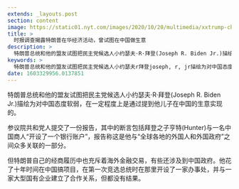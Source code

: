 ```yaml
--- 
extends: _layouts.post 
section: content 
image: https://static01.nyt.com/images/2020/10/20/multimedia/xxtrump-china-1/xxtrump-china-1-articleLarge.jpg 
title: > 
  时报调查揭露特朗普在华经济活动，曾试图在中国做生意 
description: > 
  特朗普总统和他的盟友试图把民主党候选人小约瑟夫·R·拜登(Joseph R. Biden Jr.)描绘为对中国态度软弱，在一定程度上是通过提到他儿子在中国的生意实现的。参议院共和党人提交了一份报告，其中的断言包括拜登之子亨特(Hunter)与一名中国商人“开设了一个银行账户”，报告称这是他与“全球各地的外国人和外国政府”之间众多关联的一部分。但特朗普自己的经商履历中也充斥着海外金融交易，有些还涉及到中国政府。他花了十年时间在中国搞项目，在第一次竞选总统时在那里开设了一家办事处，并与一家大型国有企业建立了合作关系，但都没有结果。 
keywords: > 
  特朗普总统和他的盟友试图把民主党候选人小约瑟夫r拜登joseph, r, jr描绘为对中国态度软弱在一定程度上是通过提到他儿子在中国的生意实现的参议院共和党人提交了一份报告其中的断言包括拜登之子亨特hunter与一名中国商人开设了一个银行账户报告称这是他与全球各地的外国人和外国政府之间众多关联的一部分但特朗普自己的经商履历中也充斥着海外金融交易有些还涉及到中国政府他花了十年时间在中国搞项目在第一次竞选总统时在那里开设了一家办事处并与一家大型国有企业建立了合作关系但都没有结果, biden, 时报调查揭露特朗普在华经济活动曾试图在中国做生意 
date: 1603329956.0137851 
--- 
```

<div><p class="article-paragraph">&#29305;&#26391;&#26222;&#24635;&#32479;&#21644;&#20182;&#30340;&#30431;&#21451;&#35797;&#22270;&#25226;&#27665;&#20027;&#20826;&#20505;&#36873;&#20154;&#23567;&#32422;&#29791;&#22827;&#183;R&#183;&#25308;&#30331;(Joseph R. Biden Jr.)&#25551;&#32472;&#20026;&#23545;&#20013;&#22269;&#24577;&#24230;&#36719;&#24369;&#65292;&#22312;&#19968;&#23450;&#31243;&#24230;&#19978;&#26159;&#36890;&#36807;&#25552;&#21040;&#20182;&#20799;&#23376;&#22312;&#20013;&#22269;&#30340;&#29983;&#24847;&#23454;&#29616;&#30340;&#12290;</p><p class="article-paragraph">&#21442;&#35758;&#38498;&#20849;&#21644;&#20826;&#20154;&#25552;&#20132;&#20102;&#19968;&#20221;&#25253;&#21578;&#65292;&#20854;&#20013;&#30340;&#26029;&#35328;&#21253;&#25324;&#25308;&#30331;&#20043;&#23376;&#20136;&#29305;(Hunter)&#19982;&#19968;&#21517;&#20013;&#22269;&#21830;&#20154;&#8220;&#24320;&#35774;&#20102;&#19968;&#20010;&#38134;&#34892;&#36134;&#25143;&#8221;&#65292;&#25253;&#21578;&#31216;&#36825;&#26159;&#20182;&#19982;&#8220;&#20840;&#29699;&#21508;&#22320;&#30340;&#22806;&#22269;&#20154;&#21644;&#22806;&#22269;&#25919;&#24220;&#8221;&#20043;&#38388;&#20247;&#22810;&#20851;&#32852;&#30340;&#19968;&#37096;&#20998;&#12290;</p><p class="article-paragraph">&#20294;&#29305;&#26391;&#26222;&#33258;&#24049;&#30340;&#32463;&#21830;&#23653;&#21382;&#20013;&#20063;&#20805;&#26021;&#30528;&#28023;&#22806;&#37329;&#34701;&#20132;&#26131;&#65292;&#26377;&#20123;&#36824;&#28041;&#21450;&#21040;&#20013;&#22269;&#25919;&#24220;&#12290;&#20182;&#33457;&#20102;&#21313;&#24180;&#26102;&#38388;&#22312;&#20013;&#22269;&#25630;&#39033;&#30446;&#65292;&#22312;&#31532;&#19968;&#27425;&#31454;&#36873;&#24635;&#32479;&#26102;&#22312;&#37027;&#37324;&#24320;&#35774;&#20102;&#19968;&#23478;&#21150;&#20107;&#22788;&#65292;&#24182;&#19982;&#19968;&#23478;&#22823;&#22411;&#22269;&#26377;&#20225;&#19994;&#24314;&#31435;&#20102;&#21512;&#20316;&#20851;&#31995;&#65292;&#20294;&#37117;&#27809;&#26377;&#32467;&#26524;&#12290;</p></div>